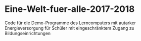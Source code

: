 # Eine-Welt-fuer-alle-2017-2018

Code für die Demo-Programme des Lerncomputers mit autarker Energieversorgung für Schüler mit eingeschränktem Zugang zu Bildungseinrichtungen 
